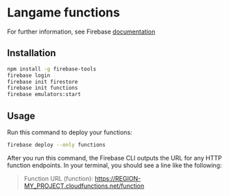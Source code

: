 # Langame functions

For further information, see Firebase [documentation](https://firebase.google.com/docs/functions)

## Installation

```bash
npm install -g firebase-tools
firebase login
firebase init firestore
firebase init functions
firebase emulators:start
```

## Usage

Run this command to deploy your functions:
```bash
firebase deploy --only functions
```

After you run this command, the Firebase CLI outputs the URL for any HTTP function endpoints. 
In your terminal, you should see a line like the following:

>Function URL (function): https://REGION-MY_PROJECT.cloudfunctions.net/function
